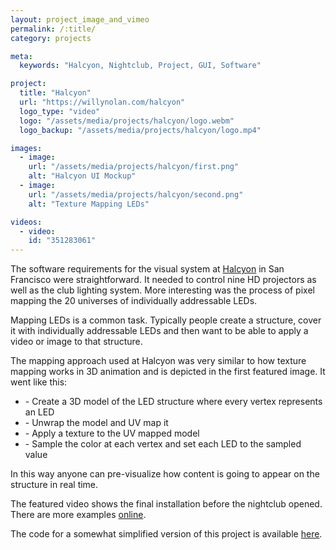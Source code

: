 ```yaml
---
layout: project_image_and_vimeo
permalink: /:title/
category: projects

meta:
  keywords: "Halcyon, Nightclub, Project, GUI, Software"

project:
  title: "Halcyon"
  url: "https://willynolan.com/halcyon"
  logo_type: "video"
  logo: "/assets/media/projects/halcyon/logo.webm"
  logo_backup: "/assets/media/projects/halcyon/logo.mp4"

images:
  - image:
    url: "/assets/media/projects/halcyon/first.png"
    alt: "Halcyon UI Mockup"
  - image:
    url: "/assets/media/projects/halcyon/second.png"
    alt: "Texture Mapping LEDs"

videos:
  - video:
    id: "351283061"
---
```

<p>
The software requirements for the visual system at <a href="https://www.youtube.com/results?search_query=halcyon+sf">Halcyon</a> in San Francisco were straightforward. It needed to control 
nine HD projectors as well as the club lighting system. More interesting was the process of pixel mapping the 20 universes of individually addressable LEDs.
</p>

<p>
Mapping LEDs is a common task. Typically people create a structure, cover it with individually addressable LEDs and then want to be able to apply a video or image to that structure.
</p>

<p>
The mapping approach used at Halcyon was very similar to how texture mapping works in 3D animation and is depicted in 
the first featured image. It went like this:
</p>

<ul>
  <li>- Create a 3D model of the LED structure where every vertex represents an LED</li>
  <li>- Unwrap the model and UV map it</li>
  <li>- Apply a texture to the UV mapped model</li>
  <li>- Sample the color at each vertex and set each LED to the sampled value</li>
</ul>

<p>
In this way anyone can pre-visualize how content is going to appear on the structure in real time.
</p>

<p>
The featured video shows the final installation before the nightclub opened. There are more examples
<a href="https://www.youtube.com/results?search_query=halcyon+sf">online</a>.
</p>

<p>
The code for a somewhat simplified version of this project is available
<a href="https://github.com/computersarecool/halcyon">here</a>.
</p>